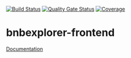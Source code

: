[![Build Status](https://www.travis-ci.com/UZHASE/bnbexplorer-frontend.svg?branch=main)](https://www.travis-ci.com/UZHASE/bnbexplorer-frontend)
[![Quality Gate Status](https://sonarcloud.io/api/project_badges/measure?project=uzhase_bnbexplorer-frontend&metric=alert_status)](https://sonarcloud.io/dashboard?id=uzhase_bnbexplorer-frontend)
[![Coverage](https://sonarcloud.io/api/project_badges/measure?project=uzhase_bnbexplorer-frontend&metric=coverage)](https://sonarcloud.io/dashboard?id=uzhase_bnbexplorer-frontend)

# bnbexplorer-frontend

[Documentation](https://uzhase.github.io/bnbexplorer-frontend/index.html)
